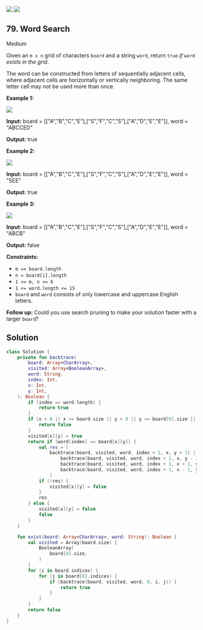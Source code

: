 [![](https://img.shields.io/github/stars/javadev/LeetCode-in-Kotlin?label=Stars&style=flat-square)](https://github.com/javadev/LeetCode-in-Kotlin)
[![](https://img.shields.io/github/forks/javadev/LeetCode-in-Kotlin?label=Fork%20me%20on%20GitHub%20&style=flat-square)](https://github.com/javadev/LeetCode-in-Kotlin/fork)

## 79\. Word Search

Medium

Given an `m x n` grid of characters `board` and a string `word`, return `true` _if_ `word` _exists in the grid_.

The word can be constructed from letters of sequentially adjacent cells, where adjacent cells are horizontally or vertically neighboring. The same letter cell may not be used more than once.

**Example 1:**

![](https://assets.leetcode.com/uploads/2020/11/04/word2.jpg)

**Input:** board = \[\["A","B","C","E"],["S","F","C","S"],["A","D","E","E"]], word = "ABCCED"

**Output:** true

**Example 2:**

![](https://assets.leetcode.com/uploads/2020/11/04/word-1.jpg)

**Input:** board = \[\["A","B","C","E"],["S","F","C","S"],["A","D","E","E"]], word = "SEE"

**Output:** true

**Example 3:**

![](https://assets.leetcode.com/uploads/2020/10/15/word3.jpg)

**Input:** board = \[\["A","B","C","E"],["S","F","C","S"],["A","D","E","E"]], word = "ABCB"

**Output:** false

**Constraints:**

*   `m == board.length`
*   `n = board[i].length`
*   `1 <= m, n <= 6`
*   `1 <= word.length <= 15`
*   `board` and `word` consists of only lowercase and uppercase English letters.

**Follow up:** Could you use search pruning to make your solution faster with a larger `board`?

## Solution

```kotlin
class Solution {
    private fun backtrace(
        board: Array<CharArray>,
        visited: Array<BooleanArray>,
        word: String,
        index: Int,
        x: Int,
        y: Int,
    ): Boolean {
        if (index == word.length) {
            return true
        }
        if (x < 0 || x >= board.size || y < 0 || y >= board[0].size || visited[x][y]) {
            return false
        }
        visited[x][y] = true
        return if (word[index] == board[x][y]) {
            val res = (
                backtrace(board, visited, word, index + 1, x, y + 1) ||
                    backtrace(board, visited, word, index + 1, x, y - 1) ||
                    backtrace(board, visited, word, index + 1, x + 1, y) ||
                    backtrace(board, visited, word, index + 1, x - 1, y)
                )
            if (!res) {
                visited[x][y] = false
            }
            res
        } else {
            visited[x][y] = false
            false
        }
    }

    fun exist(board: Array<CharArray>, word: String): Boolean {
        val visited = Array(board.size) {
            BooleanArray(
                board[0].size,
            )
        }
        for (i in board.indices) {
            for (j in board[0].indices) {
                if (backtrace(board, visited, word, 0, i, j)) {
                    return true
                }
            }
        }
        return false
    }
}
```